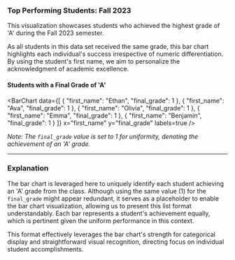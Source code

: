 ### Top Performing Students: Fall 2023

This visualization showcases students who achieved the highest grade of 'A' during the Fall 2023 semester. 

As all students in this data set received the same grade, this bar chart highlights each individual's success irrespective of numeric differentiation. By using the student's first name, we aim to personalize the acknowledgment of academic excellence.

#### Students with a Final Grade of 'A'

<BarChart
    data={[
        { "first_name": "Ethan", "final_grade": 1 },
        { "first_name": "Ava", "final_grade": 1 },
        { "first_name": "Olivia", "final_grade": 1 },
        { "first_name": "Emma", "final_grade": 1 },
        { "first_name": "Benjamin", "final_grade": 1 }
    ]}
    x="first_name"
    y="final_grade"
    labels=true
/>

*Note: The `final_grade` value is set to 1 for uniformity, denoting the achievement of an 'A' grade.*

---

### Explanation
The bar chart is leveraged here to uniquely identify each student achieving an 'A' grade from the class. Although using the same value (1) for the `final_grade` might appear redundant, it serves as a placeholder to enable the bar chart visualization, allowing us to present this list format understandably.
Each bar represents a student's achievement equally, which is pertinent given the uniform performance in this context.

This format effectively leverages the bar chart's strength for categorical display and straightforward visual recognition, directing focus on individual student accomplishments.